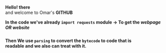 <p><b>Hello! there</b><br/> and welcome to Omar's <b>GITHUB<b></p>
<p>

In the code we've already `import requests` module -> To get the *webpage **OR** website*

</p>

<p style="font-size:25px">

Then We use <b>`parsing`<b> to convert the `bytecode` to code that is<br/> readable and we also can treat with it.

</p>